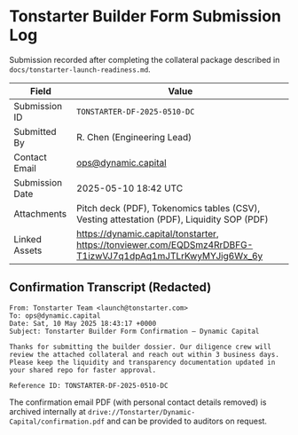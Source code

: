 # Tonstarter Builder Form Submission Log

Submission recorded after completing the collateral package described in
`docs/tonstarter-launch-readiness.md`.

| Field           | Value                                                                                                          |
| --------------- | -------------------------------------------------------------------------------------------------------------- |
| Submission ID   | `TONSTARTER-DF-2025-0510-DC`                                                                                   |
| Submitted By    | R. Chen (Engineering Lead)                                                                                     |
| Contact Email   | ops@dynamic.capital                                                                                            |
| Submission Date | 2025-05-10 18:42 UTC                                                                                           |
| Attachments     | Pitch deck (PDF), Tokenomics tables (CSV), Vesting attestation (PDF), Liquidity SOP (PDF)                      |
| Linked Assets   | <https://dynamic.capital/tonstarter>, <https://tonviewer.com/EQDSmz4RrDBFG-T1izwVJ7q1dpAq1mJTLrKwyMYJig6Wx_6y> |

## Confirmation Transcript (Redacted)

```
From: Tonstarter Team <launch@tonstarter.com>
To: ops@dynamic.capital
Date: Sat, 10 May 2025 18:43:17 +0000
Subject: Tonstarter Builder Form Confirmation – Dynamic Capital

Thanks for submitting the builder dossier. Our diligence crew will review the attached collateral and reach out within 3 business days. Please keep the liquidity and transparency documentation updated in your shared repo for faster approval.

Reference ID: TONSTARTER-DF-2025-0510-DC
```

The confirmation email PDF (with personal contact details removed) is archived
internally at `drive://Tonstarter/Dynamic-Capital/confirmation.pdf` and can be
provided to auditors on request.
